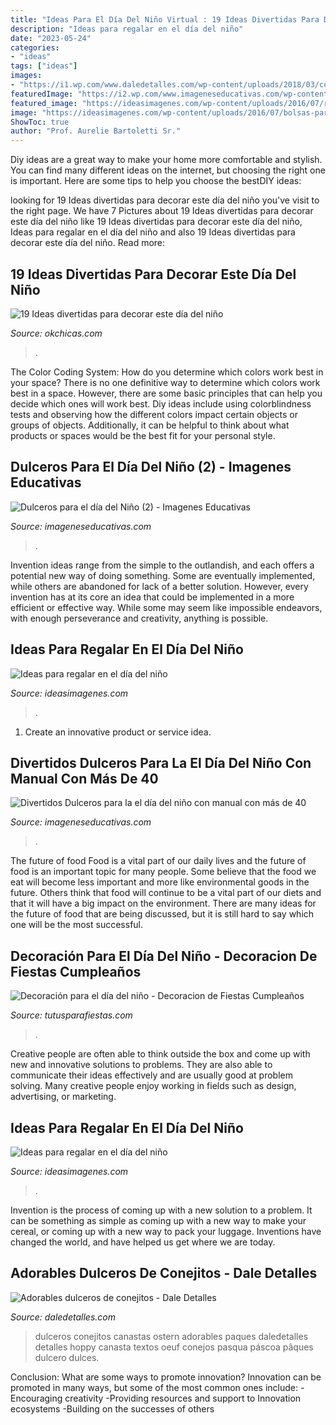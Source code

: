 ```yaml
---
title: "Ideas Para El Día Del Niño Virtual : 19 Ideas Divertidas Para Decorar Este Día Del Niño"
description: "Ideas para regalar en el día del niño"
date: "2023-05-24"
categories:
- "ideas"
tags: ["ideas"]
images:
- "https://i1.wp.com/www.daledetalles.com/wp-content/uploads/2018/03/conejo-bolsa.jpg?resize=507%2C778"
featuredImage: "https://i2.wp.com/www.imageneseducativas.com/wp-content/uploads/2015/03/Dulceros-para-el-día-del-Niño-5-300x400.jpg?resize=300%2C400"
featured_image: "https://ideasimagenes.com/wp-content/uploads/2016/07/regalos-niños3-600x399.jpg"
image: "https://ideasimagenes.com/wp-content/uploads/2016/07/bolsas-para-el-regalo-sorpresa.jpeg"
ShowToc: true
author: "Prof. Aurelie Bartoletti Sr."
---
```



Diy ideas are a great way to make your home more comfortable and stylish. You can find many different ideas on the internet, but choosing the right one is important. Here are some tips to help you choose the bestDIY ideas:

	

		
looking for 19 Ideas divertidas para decorar este día del niño you've visit to the right page. We have 7 Pictures about 19 Ideas divertidas para decorar este día del niño like 19 Ideas divertidas para decorar este día del niño, Ideas para regalar en el día del niño and also 19 Ideas divertidas para decorar este día del niño. Read more:
		
    
## 19 Ideas Divertidas Para Decorar Este Día Del Niño

<img loading=lazy src="https://www.okchicas.com/wp-content/uploads/2020/03/Decoración-para-festejar-el-día-del-niño-35.jpg" onerror="this.onerror=null;this.src='https://tse2.mm.bing.net/th?id=OIP.Apc6hEUJVJlUeF7mcKtnsQHaI8&amp;pid=15.1';" alt="19 Ideas divertidas para decorar este día del niño">

_Source: okchicas.com_

>. 

	

The Color Coding System: How do you determine which colors work best in your space?
There is no one definitive way to determine which colors work best in a space. However, there are some basic principles that can help you decide which ones will work best. Diy ideas include using colorblindness tests and observing how the different colors impact certain objects or groups of objects. Additionally, it can be helpful to think about what products or spaces would be the best fit for your personal style.

    
## Dulceros Para El Día Del Niño (2) - Imagenes Educativas

<img loading=lazy src="https://i1.wp.com/www.imageneseducativas.com/wp-content/uploads/2015/03/Dulceros-para-el-día-del-Niño-2.jpg" onerror="this.onerror=null;this.src='https://tse3.mm.bing.net/th?id=OIP.zTz5EVbDVHgtix9_Shz11wHaJ4&amp;pid=15.1';" alt="Dulceros para el día del Niño (2) - Imagenes Educativas">

_Source: imageneseducativas.com_

>. 

	

Invention ideas range from the simple to the outlandish, and each offers a potential new way of doing something. Some are eventually implemented, while others are abandoned for lack of a better solution. However, every invention has at its core an idea that could be implemented in a more efficient or effective way. While some may seem like impossible endeavors, with enough perseverance and creativity, anything is possible.

    
## Ideas Para Regalar En El Día Del Niño

<img loading=lazy src="https://ideasimagenes.com/wp-content/uploads/2016/07/regalos-niños3-600x399.jpg" onerror="this.onerror=null;this.src='https://tse2.mm.bing.net/th?id=OIP.FTzZqKG0sXwH-7_6FfWJfAHaE7&amp;pid=15.1';" alt="Ideas para regalar en el día del niño">

_Source: ideasimagenes.com_

>. 

	

1. Create an innovative product or service idea.

    
## Divertidos Dulceros Para La El Día Del Niño Con Manual Con Más De 40

<img loading=lazy src="https://i2.wp.com/www.imageneseducativas.com/wp-content/uploads/2015/03/Dulceros-para-el-día-del-Niño-5-300x400.jpg?resize=300%2C400" onerror="this.onerror=null;this.src='https://tse1.mm.bing.net/th?id=OIP.p4Z-gKHWaa19mP7E8RnVTgAAAA&amp;pid=15.1';" alt="Divertidos Dulceros para la el día del niño con manual con más de 40">

_Source: imageneseducativas.com_

>. 

	

The future of food
Food is a vital part of our daily lives and the future of food is an important topic for many people. Some believe that the food we eat will become less important and more like environmental goods in the future. Others think that food will continue to be a vital part of our diets and that it will have a big impact on the environment. There are many ideas for the future of food that are being discussed, but it is still hard to say which one will be the most successful.

    
## Decoración Para El Día Del Niño - Decoracion De Fiestas Cumpleaños

<img loading=lazy src="https://tutusparafiestas.com/wp-content/uploads/2018/02/decoracion-para-el-dia-del-nino-4.jpg" onerror="this.onerror=null;this.src='https://tse1.mm.bing.net/th?id=OIP.3w9NZIu0KAiTcCx-Z2FFCQHaJ4&amp;pid=15.1';" alt="Decoración para el día del niño - Decoracion de Fiestas Cumpleaños">

_Source: tutusparafiestas.com_

>. 

	

Creative people are often able to think outside the box and come up with new and innovative solutions to problems. They are also able to communicate their ideas effectively and are usually good at problem solving. Many creative people enjoy working in fields such as design, advertising, or marketing.

    
## Ideas Para Regalar En El Día Del Niño

<img loading=lazy src="https://ideasimagenes.com/wp-content/uploads/2016/07/bolsas-para-el-regalo-sorpresa.jpeg" onerror="this.onerror=null;this.src='https://tse3.mm.bing.net/th?id=OIP.qh0csZ9d1xqPlU59ldm3JgAAAA&amp;pid=15.1';" alt="Ideas para regalar en el día del niño">

_Source: ideasimagenes.com_

>. 

	

Invention is the process of coming up with a new solution to a problem. It can be something as simple as coming up with a new way to make your cereal, or coming up with a new way to pack your luggage. Inventions have changed the world, and have helped us get where we are today.

    
## Adorables Dulceros De Conejitos - Dale Detalles

<img loading=lazy src="https://i1.wp.com/www.daledetalles.com/wp-content/uploads/2018/03/conejo-bolsa.jpg?resize=507%2C778" onerror="this.onerror=null;this.src='https://tse2.mm.bing.net/th?id=OIP.OapeR1DSoM43YBAhM6e7wQHaLX&amp;pid=15.1';" alt="Adorables dulceros de conejitos - Dale Detalles">

_Source: daledetalles.com_

>dulceros conejitos canastas ostern adorables paques daledetalles detalles hoppy canasta textos oeuf conejos pasqua páscoa pâques dulcero dulces. 

	

Conclusion: What are some ways to promote innovation?
Innovation can be promoted in many ways, but some of the most common ones include: 
-Encouraging creativity 
-Providing resources and support to Innovation ecosystems 
-Building on the successes of others

